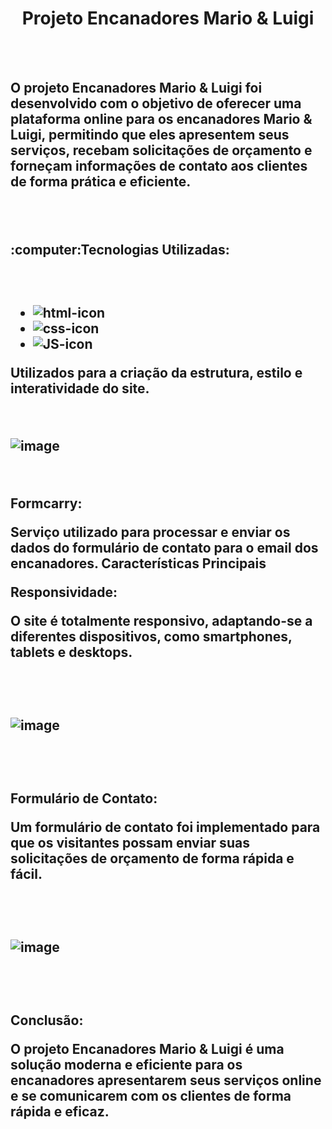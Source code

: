 <h1 align="center">Projeto Encanadores Mario & Luigi</h1>
<br><br>

<h2>O projeto Encanadores Mario & Luigi foi desenvolvido com o objetivo de oferecer uma plataforma online para os encanadores Mario & Luigi, permitindo que eles apresentem seus serviços, recebam solicitações de orçamento e forneçam informações de contato aos clientes de forma prática e eficiente.<h2>
<br>
<h2>:computer:Tecnologias Utilizadas:<h2>
<br>  
  <ul>
    <li><img src="https://img.shields.io/badge/HTML5-E34F26?style=for-the-badge&logo=html5&logoColor=white" alt="html-icon"/></li>
    <li><img src="https://img.shields.io/badge/CSS3-1572B6?style=for-the-badge&logo=css3&logoColor=white" alt="css-icon"/></li>
    <li><img src="https://img.shields.io/badge/JavaScript-323330?style=for-the-badge&logo=javascript&logoColor=F7DF1E" alt="JS-icon"/></li>
  </ul>
  
<p>Utilizados para a criação da estrutura, estilo e interatividade do site.</p>
<br>

![image](https://github.com/hcinfo9/Site-Mario-Responsivo/assets/167317747/271f12b3-f342-40f7-b5b8-ba45cfc4799b)


<br>

<p>Formcarry:</p> Serviço utilizado para processar e enviar os dados do formulário de contato para o email dos encanadores.
Características Principais
<br>

<p>Responsividade:</p> O site é totalmente responsivo, adaptando-se a diferentes dispositivos, como smartphones, tablets e desktops.

<br><br>

![image](https://github.com/hcinfo9/Site-Mario-Responsivo/assets/167317747/d4103785-4872-46d2-be6e-738f3bd6e916)


<br><br>


<p>Formulário de Contato:</p> Um formulário de contato foi implementado para que os visitantes possam enviar suas solicitações de orçamento de forma rápida e fácil.

<br><br>

![image](https://github.com/hcinfo9/Site-Mario-Responsivo/assets/167317747/89e67f68-9f21-416c-9517-a8ecd99aa544)



<br><br>
<p>Conclusão:</p>
O projeto Encanadores Mario & Luigi é uma solução moderna e eficiente para os encanadores apresentarem seus serviços online e se comunicarem com os clientes de forma rápida e eficaz.

